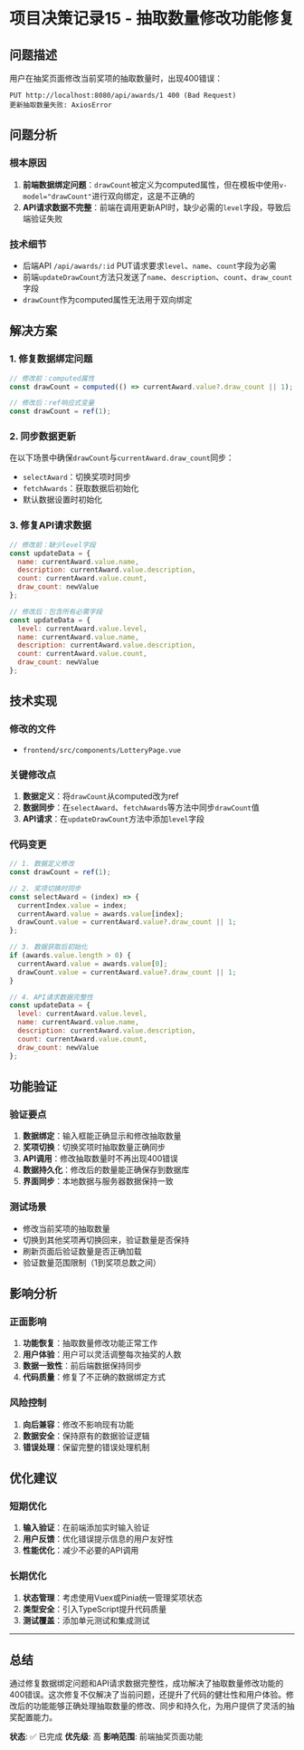 # 项目决策记录15 - 抽取数量修改功能修复

## 问题描述
用户在抽奖页面修改当前奖项的抽取数量时，出现400错误：
```
PUT http://localhost:8080/api/awards/1 400 (Bad Request)
更新抽取数量失败: AxiosError
```

## 问题分析

### 根本原因
1. **前端数据绑定问题**：`drawCount`被定义为computed属性，但在模板中使用`v-model="drawCount"`进行双向绑定，这是不正确的
2. **API请求数据不完整**：前端在调用更新API时，缺少必需的`level`字段，导致后端验证失败

### 技术细节
- 后端API `/api/awards/:id` PUT请求要求`level`、`name`、`count`字段为必需
- 前端`updateDrawCount`方法只发送了`name`、`description`、`count`、`draw_count`字段
- `drawCount`作为computed属性无法用于双向绑定

## 解决方案

### 1. 修复数据绑定问题
```javascript
// 修改前：computed属性
const drawCount = computed(() => currentAward.value?.draw_count || 1);

// 修改后：ref响应式变量
const drawCount = ref(1);
```

### 2. 同步数据更新
在以下场景中确保`drawCount`与`currentAward.draw_count`同步：
- `selectAward`：切换奖项时同步
- `fetchAwards`：获取数据后初始化
- 默认数据设置时初始化

### 3. 修复API请求数据
```javascript
// 修改前：缺少level字段
const updateData = {
  name: currentAward.value.name,
  description: currentAward.value.description,
  count: currentAward.value.count,
  draw_count: newValue
};

// 修改后：包含所有必需字段
const updateData = {
  level: currentAward.value.level,
  name: currentAward.value.name,
  description: currentAward.value.description,
  count: currentAward.value.count,
  draw_count: newValue
};
```

## 技术实现

### 修改的文件
- `frontend/src/components/LotteryPage.vue`

### 关键修改点
1. **数据定义**：将`drawCount`从computed改为ref
2. **数据同步**：在`selectAward`、`fetchAwards`等方法中同步`drawCount`值
3. **API请求**：在`updateDrawCount`方法中添加`level`字段

### 代码变更
```javascript
// 1. 数据定义修改
const drawCount = ref(1);

// 2. 奖项切换时同步
const selectAward = (index) => {
  currentIndex.value = index;
  currentAward.value = awards.value[index];
  drawCount.value = currentAward.value?.draw_count || 1;
};

// 3. 数据获取后初始化
if (awards.value.length > 0) {
  currentAward.value = awards.value[0];
  drawCount.value = currentAward.value?.draw_count || 1;
}

// 4. API请求数据完整性
const updateData = {
  level: currentAward.value.level,
  name: currentAward.value.name,
  description: currentAward.value.description,
  count: currentAward.value.count,
  draw_count: newValue
};
```

## 功能验证

### 验证要点
1. **数据绑定**：输入框能正确显示和修改抽取数量
2. **奖项切换**：切换奖项时抽取数量正确同步
3. **API调用**：修改抽取数量时不再出现400错误
4. **数据持久化**：修改后的数量能正确保存到数据库
5. **界面同步**：本地数据与服务器数据保持一致

### 测试场景
- 修改当前奖项的抽取数量
- 切换到其他奖项再切换回来，验证数量是否保持
- 刷新页面后验证数量是否正确加载
- 验证数量范围限制（1到奖项总数之间）

## 影响分析

### 正面影响
1. **功能恢复**：抽取数量修改功能正常工作
2. **用户体验**：用户可以灵活调整每次抽奖的人数
3. **数据一致性**：前后端数据保持同步
4. **代码质量**：修复了不正确的数据绑定方式

### 风险控制
1. **向后兼容**：修改不影响现有功能
2. **数据安全**：保持原有的数据验证逻辑
3. **错误处理**：保留完整的错误处理机制

## 优化建议

### 短期优化
1. **输入验证**：在前端添加实时输入验证
2. **用户反馈**：优化错误提示信息的用户友好性
3. **性能优化**：减少不必要的API调用

### 长期优化
1. **状态管理**：考虑使用Vuex或Pinia统一管理奖项状态
2. **类型安全**：引入TypeScript提升代码质量
3. **测试覆盖**：添加单元测试和集成测试

---

## 总结
通过修复数据绑定问题和API请求数据完整性，成功解决了抽取数量修改功能的400错误。这次修复不仅解决了当前问题，还提升了代码的健壮性和用户体验。修改后的功能能够正确处理抽取数量的修改、同步和持久化，为用户提供了灵活的抽奖配置能力。

**状态**: ✅ 已完成
**优先级**: 高
**影响范围**: 前端抽奖页面功能